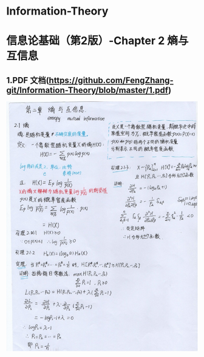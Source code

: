 # Information-Theory
# 信息论基础（第2版）-Chapter 2 熵与互信息
## 1.PDF 文档(https://github.com/FengZhang-git/Information-Theory/blob/master/1.pdf)
![](https://github.com/FengZhang-git/Information-Theory/blob/master/1.jpeg)
